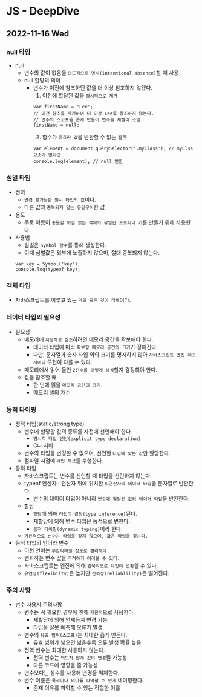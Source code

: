 # JS - DeepDive
## 2022-11-16 Wed

### null 타입

* null
  * 변수의 값이 없음을 `의도적으로 명시(intentional absence)`할 때 사용
  * null 할당의 의미
    * 변수가 이전에 참조하던 값을 더 이상 참조하지 않겠다.
      1. 이전에 할당된 값을 `명시적으로 제거`
      ```
      var firstName = 'Lee';
      // 이전 참조를 제거하여 더 이상 Lee를 참조하지 않는다.
      // 변수의 스코프를 좁게 만들어 변수를 재빨리 소멸
      firstName = null;
      ```
      2. 함수가 `유효한 값`을 반환할 수 없는 경우
      ```
      var element = document.querySelector('.myClass'); // myClss 요소가 없다면
      console.log(element); // null 반환
      ```

### 심벌 타입

* 정의
  * `변경 불가능한 원시 타입의 값`이다.
  * 다른 값과 `중복되지 않는 유일무이`한 값
* 용도
  * 주로 이름이 `충돌할 위험 없는 객체의 유일한 프로퍼티 키`를 만들기 위해 사용한다.
* 사용법
  * 심벌은 `Symbol 함수`를 통해 생성한다.
  * 이때 심벌값은 외부에 노출하지 않으며, 절대 중복되지 않는다.
  ```
  var key = Symbol('key');
  console.log(typeof key);
  ```

### 객체 타입

* 자바스크립트를 이루고 있는 `거의 모든 것이 객체`이다.

### 데이터 타입의 필요성

* 필요성
  * 메모리에 `저장하고 참조`하려면 메모리 공간을 확보해야 한다.
    * 데이터 타입에 따라 `확보할 메모리 공간의 크기`가 정해진다.
    * 다만, 문자열과 숫자 타입 외의 크기를 명시하지 않아 `자바스크립트 엔진 제조사마다` 구현이 다를 수 있다.
  * 메모리에서 읽어 들인 `2진수를 어떻게 해석`할지 결정해야 한다.
  * 값을 참조할 때
    * 한 번에 읽을 `메모리 공간의 크기`
    * 메모리 셀의 개수

### 동적 타이핑

* 정적 타입(static/strong type)
  * 변수에 할당할 값의 종류를 사전에 선언해야 한다.
    * `명시적 타입 선언(explicit type declaration)`
    * C나 자바
  * 변수의 타입을 변경할 수 없으며, 선언한 `타입에 맞는 값`만 할당한다.
  * 컴파일 시점에 `타입 체크`를 수행한다.
* 동적 타입
  * 자바스크립트는 변수를 선언할 때 타입을 선언하지 않는다.
  * typeof 연산자 : 연산자 뒤에 위치한 `피연산자의 데이터 타입`을 문자열로 반환한다.
    * 변수의 데이터 타입이 아니라 `변수에 할당된 값의 데이터 타입`을 반환한다.
  * 할당
    * `할당`에 의해 `타입이 결정(type inference)`된다.
    * 재할당에 의해 변수 타입은 동적으로 변한다.
    * `동적 타이핑(dynamic typing)`이라 한다.
  * `기본적으로 변수는 타입을 갖지 않으며, 값은 타입을 갖는다.`
* 동적 타입의 언어와 변수
  * 이런 언어는 `무감각해질 정도로 편리하다.`
  * 변화하는 변수 값을 `추적하기 어려울 수 있다.`
  * 자바스크립트는 엔진에 의해 `암묵적으로 타입이 변환`할 수 있다.
  * `유연성(flexibilty)`은 높지만 `신뢰성(reliablility)`은 떨어진다.

### 주의 사항

* 변수 사용시 주의사항
  * 변수는 꼭 필요한 경우에 한해 `제한적`으로 사용한다.
    * 재할당에 의해 언제든지 변경 가능
    * 타입을 잘못 예측해 오류가 발생
  * 변수의 `유효 범위(스코프)`는 최대한 좁게 만든다.
    * 유효 범위가 넓으면 넓을수록 오류 발생 확률 높음
  * 전역 변수는 최대한 사용하지 않는다.
    * 전역 변수는 `의도치 않게 값이 변경`될 가능성
    * 다른 코드에 영향을 줄 가능성
  * 변수보다는 상수를 사용해 변경을 억제한다.
  * 변수 이름은 `목적이나 의미를 파악할 수 있게` 네이밍한다.
    * 존재 이유를 파악할 수 있는 적절한 이름